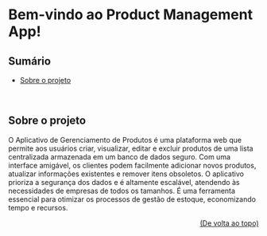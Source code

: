 # Bem-vindo ao Product Management App!

## Sumário
- [Sobre o projeto](#sobre-o-projeto)

<br/>

## Sobre o projeto
O Aplicativo de Gerenciamento de Produtos é uma plataforma web que permite aos usuários criar, visualizar, editar e excluir produtos de uma lista centralizada armazenada em um banco de dados seguro. Com uma interface amigável, os clientes podem facilmente adicionar novos produtos, atualizar informações existentes e remover itens obsoletos. O aplicativo prioriza a segurança dos dados e é altamente escalável, atendendo às necessidades de empresas de todos os tamanhos. É uma ferramenta essencial para otimizar os processos de gestão de estoque, economizando tempo e recursos.

<p align="right"><a href="#bem-vindo-ao-product-management-app">(De volta ao topo)</a></p>

<br/>
